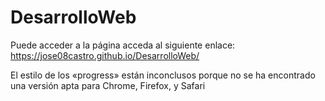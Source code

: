 # DesarrolloWeb

Puede acceder a la página acceda al siguiente enlace: https://jose08castro.github.io/DesarrolloWeb/

El estilo de los «progress» están inconclusos porque no se ha encontrado una versión apta para Chrome, Firefox, y Safari 